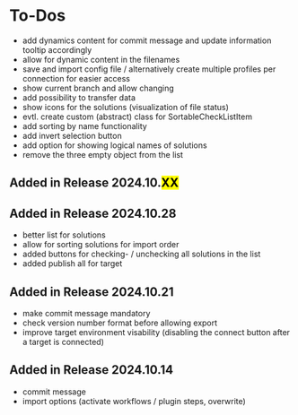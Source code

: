 # To-Dos

- add dynamics content for commit message and update information tooltip accordingly
- allow for dynamic content in the filenames
- save and import config file / alternatively create multiple profiles per connection for easier access
- show current branch and allow changing
- add possibility to transfer data
- show icons for the solutions (visualization of file status)
- evtl. create custom (abstract) class for SortableCheckListItem
- add sorting by name functionality
- add invert selection button
- add option for showing logical names of solutions
- remove the three empty object from the list


## Added in Release 2024.10.<mark>XX</mark>



## Added in Release 2024.10.28

- better list for solutions
- allow for sorting solutions for import order
- added buttons for checking- / unchecking all solutions in the list
- added publish all for target

## Added in Release 2024.10.21

- make commit message mandatory
- check version number format before allowing export
- improve target environment visability (disabling the connect button after a target is connected)

## Added in Release 2024.10.14

- commit message
- import options (activate workflows / plugin steps, overwrite)
